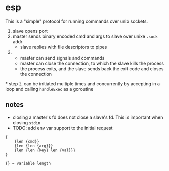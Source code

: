 # esp

This is a "simple" protocol for running commands over unix sockets.

1. slave opens port
2. master sends binary encoded cmd and args to slave over unixe `.sock` addr
	* slave replies with file descriptors to pipes
3.
	* master can send signals and commands
	* master can close the connection, to which the slave kills the process
	* the process exits, and the slave sends back the exit code and closes the connection

\* step `2`, can be initiated multiple times and concurrently by accepting in a loop and calling `handleExec` as a goroutine

## notes
* closing a master's fd does not close a slave's fd. This is important when closing `stdin`
* TODO: add env var support to the initial request
```
{
	{len {cmd}}
	{len {len {arg}}}
	{len {len {key} len {val}}}
}

{} = variable length
```